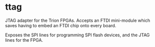 # ttag
JTAG adapter for the Trion FPGAs. Accepts an FTDI mini-module which saves having to
embed an FTDI chip onto every board.

Exposes the SPI lines for programming SPI flash devices, and the JTAG lines for the FPGA.
